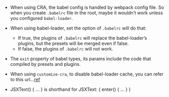 - When using CRA, the babel config is handled by webpack config file. 
So when you create `.babelrc` file in the root, maybe it wouldn’t work unless you configured `babel-loader`.

- When using babel-loader, set the option of `.babelrc` will do that:
    - If true, the plugins of `.babelrc` will replace the babel-loader’s plugins, but the presets will be merged even if false.
    - If false, the plugins of `.babelrc` will not work.
    
- The `exit` property of babel types, its params include the code that compiled by presets and plugins.
- When using `customize-cra`, to disable babel-loader cache, you can refer to this url...[ref](https://github.com/mixail-novikov/customize-cra-disable-babel-cache)
- JSXText() { … } is shorthand for JSXText: { enter() { … } }

